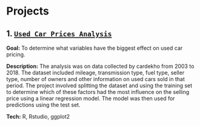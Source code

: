 # Projects

## 1. [`Used Car Prices Analysis`](https://github.com/Wathuomichael/used-car-prices-analysis)

**Goal:** To determine what variables have the biggest effect on used car pricing. 

**Description:** The analysis was on data collected by cardekho from 2003 to 2018. The dataset included mileage, transmission type, fuel type, seller type, number of owners and other information on used cars sold in that period. The project involved splitting the dataset and using the training set to determine which of these factors had the most influence on the selling price using a linear regression model. The model was then used for predictions using the test set.

**Tech:** R, Rstudio, ggplot2
